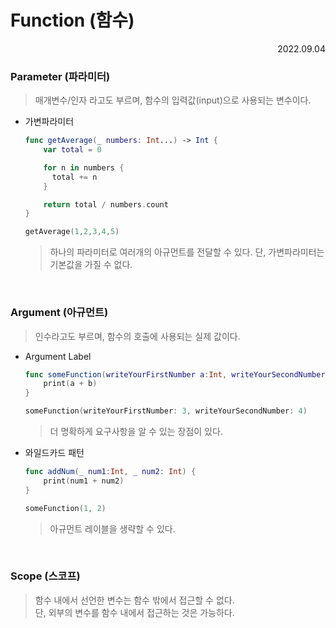 # Function (함수)

<div align="right">2022.09.04</div>

### Parameter (파라미터)

> 매개변수/인자 라고도 부르며, 함수의 입력값(input)으로 사용되는 변수이다.

- 가변파라미터

  ```swift
  func getAverage(_ numbers: Int...) -> Int {
      var total = 0

      for n in numbers {
        total += n
      }

      return total / numbers.count
  }

  getAverage(1,2,3,4,5)
  ```

  > 하나의 파라미터로 여러개의 아규먼트를 전달할 수 있다.
  > 단, 가변파라미터는 기본값을 가질 수 없다.

<br/>

### Argument (아규먼트)

> 인수라고도 부르며, 함수의 호출에 사용되는 실제 값이다.

- Argument Label

  ```swift
  func someFunction(writeYourFirstNumber a:Int, writeYourSecondNumber b: Int) {
      print(a + b)
  }

  someFunction(writeYourFirstNumber: 3, writeYourSecondNumber: 4)
  ```

  > 더 명확하게 요구사항을 알 수 있는 장점이 있다.

- 와일드카드 패턴

  ```swift
  func addNum(_ num1:Int, _ num2: Int) {
      print(num1 + num2)
  }

  someFunction(1, 2)
  ```

  > 아규먼트 레이블을 생략할 수 있다.

<br/>

### Scope (스코프)

> 함수 내에서 선언한 변수는 함수 밖에서 접근할 수 없다.
> <br/>
> 단, 외부의 변수를 함수 내에서 접근하는 것은 가능하다.
